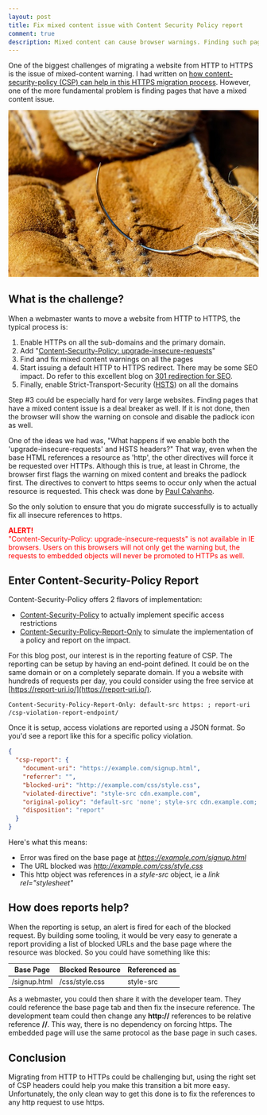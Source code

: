 ```yaml
---
layout: post
title: Fix mixed content issue with Content Security Policy report
comment: true
description: Mixed content can cause browser warnings. Finding such pages can be automated by using Content-Security-Polciy reports and I show how to do this.
---
```


One of the biggest challenges of migrating a website from HTTP to HTTPS is the issue of mixed-content warning. I had written on [how content-security-policy (CSP) can help in this HTTPS migration process](https://akshayranganath.github.io/csp-to-avoid-mixed-content/). However, one of the more fundamental problem is finding pages that have a mixed content issue.

![needle in haystack](/images/needle.jpg)

## What is the challenge?
When a webmaster wants to move a website from HTTP to HTTPS, the typical process is:

1. Enable HTTPs on all the sub-domains and the primary domain.
2. Add "[Content-Security-Policy: upgrade-insecure-requests](https://developer.mozilla.org/en-US/docs/Web/HTTP/Headers/Content-Security-Policy/upgrade-insecure-requests)"
3. Find and fix mixed content warnings on all the pages
4. Start issuing a default HTTP to HTTPS redirect. There may be some SEO impact. Do refer to this excellent blog on [301 redirection for SEO](https://moz.com/blog/301-redirection-rules-for-seo).
5. Finally, enable Strict-Transport-Security ([HSTS](https://www.owasp.org/index.php/HTTP_Strict_Transport_Security_Cheat_Sheet)) on all the domains

Step #3 could be especially hard for very large websites. Finding pages that have a mixed content issue is a deal breaker as well. If it is not done, then the browser will show the warning on console and disable the padlock icon as well. 

One of the ideas we had was, "What happens if we enable both the 'upgrade-insecure-requests' and HSTS headers?" That way, even when the base HTML references a resource as 'http', the other directives will force it be requested over HTTPs. Although this is true, at least in Chrome, the browser first flags the warning on mixed content and breaks the padlock first. The directives to convert to https seems to occur only when the actual resource is requested. This check was done by [Paul Calvanho](https://twitter.com/paulcalvano).

So the only solution to ensure that you do migrate successfully is to actually fix all insecure references to https.

<span style="color: red">
<b>ALERT!</b> <br />"Content-Security-Policy: upgrade-insecure-requests" is not available in IE browsers. Users on this browsers will not only get the warning but, the requests to embedded objects will never be promoted to HTTPs as well.
</span>

## Enter Content-Security-Policy Report 
Content-Security-Policy offers 2 flavors of implementation:

- [Content-Security-Policy](https://developer.mozilla.org/en-US/docs/Web/HTTP/CSP) to actually implement specific access restrictions
- [Content-Security-Policy-Report-Only](https://developer.mozilla.org/en-US/docs/Web/HTTP/Headers/Content-Security-Policy-Report-Only) to simulate the implementation of a policy and report on the impact. 

For this blog post, our interest is in the reporting feature of CSP. The reporting can be setup by having an end-point defined. It could be on the same domain or on a completely separate domain. If you a website with hundreds of requests per day, you could consider using the free service at [https://report-uri.io/](https://report-uri.io/).

	Content-Security-Policy-Report-Only: default-src https: ; report-uri /csp-violation-report-endpoint/

Once it is setup, access violations are reported using a JSON format. So you'd see a report like this for a specific policy violation.

```json
{
  "csp-report": {
    "document-uri": "https://example.com/signup.html",
    "referrer": "",
    "blocked-uri": "http://example.com/css/style.css",
    "violated-directive": "style-src cdn.example.com",
    "original-policy": "default-src 'none'; style-src cdn.example.com; report-uri /_/csp-reports",
    "disposition": "report"
  }
}
```

Here's what this means:

- Error was fired on the base page at _https://example.com/signup.html_
- The URL blocked was _http://example.com/css/style.css_
- This http object was references in a _style-src_ object, ie a _link rel="stylesheet"_

## How does reports help?
When the reporting is setup, an alert is fired for each of the blocked request. By building some tooling, it would be very easy to generate a report providing a list of blocked URLs and the base page where the resource was blocked. So you could have something like this:

| Base Page | Blocked Resource | Referenced as | 
| --------- | ---------------- | ------------- |
| /signup.html | /css/style.css | style-src |

As a webmaster, you could then share it with the developer team. They could reference the base page tab and then fix the insecure reference. The development team could then change any __http://__ references to be relative reference __//__. This way, there is no dependency on forcing https. The embedded page will use the same protocol as the base page in such cases.

## Conclusion
Migrating from HTTP to HTTPs could be challenging but, using the right set of CSP headers could help you make this transition a bit more easy. Unfortunately, the only clean way to get this done is to fix the references to any http request to use https. 